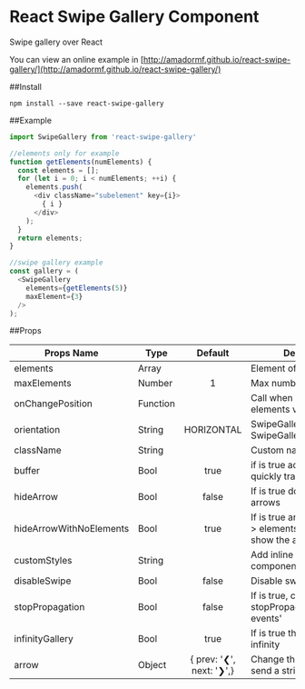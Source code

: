 # React Swipe Gallery Component

Swipe gallery over React

You can view an online example in [http://amadormf.github.io/react-swipe-gallery/](http://amadormf.github.io/react-swipe-gallery/)

##Install

`npm install --save react-swipe-gallery`

##Example

```javascript
import SwipeGallery from 'react-swipe-gallery'

//elements only for example
function getElements(numElements) {
  const elements = [];
  for (let i = 0; i < numElements; ++i) {
    elements.push(
      <div className="subelement" key={i}>
        { i }
      </div>
    );
  }
  return elements;
}

//swipe gallery example
const gallery = (
  <SwipeGallery
    elements={getElements(5)}
    maxElement={3}
  />  
);
```

##Props

|Props Name | Type         | Default  | Description              |
|-----------|--------------|:--------:|----------------|
|elements   |Array         |          |Element of gallery        |
|maxElements|Number        |    1     |Max number of elements    |   
|onChangePosition|Function |          |Call when change the elements visibles|
|orientation|String        |HORIZONTAL|SwipeGallery.VERTICAL or SwipeGallery.HORIZONTAL|
|className  |String        |          |Custom name class         |
|buffer     |Bool          |  true    |if is true add a buffer for quickly transition|
|hideArrow  |Bool          |  false   |If is true don't show the arrows|
|hideArrowWithNoElements|Bool       |true   |If is true and maxElements > elements.length don't show the arrows|
|customStyles|String       |          |Add inline styles to component|
|disableSwipe|Bool         |  false   |Disable swipe event | 
|stopPropagation| Bool     |  false   |If is true, call a stopPropagation on touch events'| 
|infinityGallery |Bool         |  true   |If is true the gallery is infinity|
|arrow |Object |{ prev: '❮', next: '❯',} | Change the arrow, you can send a string or a element|
